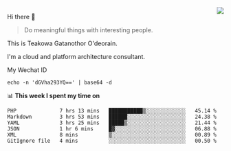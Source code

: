 <img align="right" src="https://github-readme-stats.vercel.app/api?username=Teakowa&show_icons=true&icon_color=2f80ed&text_color=718096&bg_color=ffffff&hide_title=true" />

Hi there 👋

> Do meaningful things with interesting people.

This is Teakowa Gatanothor O'deorain.

I'm a cloud and platform architecture consultant.

My Wechat ID

```
echo -n 'dGVha293YQ==' | base64 -d
```

📊 **This week I spent my time on**
<!--START_SECTION:waka-->

```text
PHP              7 hrs 13 mins   ███████████▒░░░░░░░░░░░░░   45.14 %
Markdown         3 hrs 53 mins   ██████░░░░░░░░░░░░░░░░░░░   24.38 %
YAML             3 hrs 25 mins   █████▒░░░░░░░░░░░░░░░░░░░   21.44 %
JSON             1 hr 6 mins     █▓░░░░░░░░░░░░░░░░░░░░░░░   06.88 %
XML              8 mins          ▒░░░░░░░░░░░░░░░░░░░░░░░░   00.89 %
GitIgnore file   4 mins          ░░░░░░░░░░░░░░░░░░░░░░░░░   00.50 %
```

<!--END_SECTION:waka-->
